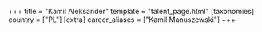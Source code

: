 +++
title = "Kamil Aleksander"
template = "talent_page.html"
[taxonomies]
country = ["PL"]
[extra]
career_aliases = ["Kamil Manuszewski"]
+++

